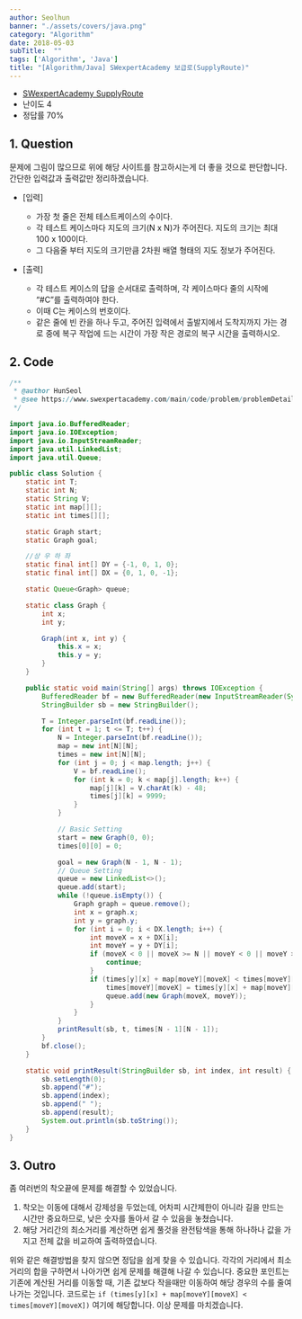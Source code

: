```yaml
---
author: Seolhun
banner: "./assets/covers/java.png"
category: "Algorithm"
date: 2018-05-03
subTitle:  ""
tags: ['Algorithm', 'Java']
title: "[Algorithm/Java] SWexpertAcademy 보급로(SupplyRoute)"
---
```


- [SWexpertAcademy SupplyRoute](https://www.swexpertacademy.com/main/code/problem/problemDetail.do?contestProbId=AV15QRX6APsCFAYD&categoryId=AV15QRX6APsCFAYD&categoryType=CODE)
- 난이도 4
- 정답률 70%


## 1. Question
문제에 그림이 많으므로 위에 해당 사이트를 참고하시는게 더 좋을 것으로 판단합니다. 간단한 입력값과 출력값만 정리하겠습니다.

- [입력]
  - 가장 첫 줄은 전체 테스트케이스의 수이다.
  - 각 테스트 케이스마다 지도의 크기(N x N)가 주어진다. 지도의 크기는 최대 100 x 100이다.
  - 그 다음줄 부터 지도의 크기만큼 2차원 배열 형태의 지도 정보가 주어진다.

- [출력]
  - 각 테스트 케이스의 답을 순서대로 출력하며, 각 케이스마다 줄의 시작에 “#C”를 출력하여야 한다.
  - 이때 C는 케이스의 번호이다.
  - 같은 줄에 빈 칸을 하나 두고, 주어진 입력에서 출발지에서 도착지까지 가는 경로 중에 복구 작업에 드는 시간이 가장 작은 경로의 복구 시간을 출력하시오.

## 2. Code
```java
/**
 * @author HunSeol
 * @see https://www.swexpertacademy.com/main/code/problem/problemDetail.do?contestProbId=AV15QRX6APsCFAYD
 */

import java.io.BufferedReader;
import java.io.IOException;
import java.io.InputStreamReader;
import java.util.LinkedList;
import java.util.Queue;

public class Solution {
    static int T;
    static int N;
    static String V;
    static int map[][];
    static int times[][];

    static Graph start;
    static Graph goal;

    //상 우 하 좌
    static final int[] DY = {-1, 0, 1, 0};
    static final int[] DX = {0, 1, 0, -1};

    static Queue<Graph> queue;

    static class Graph {
        int x;
        int y;

        Graph(int x, int y) {
            this.x = x;
            this.y = y;
        }
    }

    public static void main(String[] args) throws IOException {
        BufferedReader bf = new BufferedReader(new InputStreamReader(System.in));
        StringBuilder sb = new StringBuilder();

        T = Integer.parseInt(bf.readLine());
        for (int t = 1; t <= T; t++) {
            N = Integer.parseInt(bf.readLine());
            map = new int[N][N];
            times = new int[N][N];
            for (int j = 0; j < map.length; j++) {
                V = bf.readLine();
                for (int k = 0; k < map[j].length; k++) {
                    map[j][k] = V.charAt(k) - 48;
                    times[j][k] = 9999;
                }
            }

            // Basic Setting
            start = new Graph(0, 0);
            times[0][0] = 0;

            goal = new Graph(N - 1, N - 1);
            // Queue Setting
            queue = new LinkedList<>();
            queue.add(start);
            while (!queue.isEmpty()) {
                Graph graph = queue.remove();
                int x = graph.x;
                int y = graph.y;
                for (int i = 0; i < DX.length; i++) {
                    int moveX = x + DX[i];
                    int moveY = y + DY[i];
                    if (moveX < 0 || moveX >= N || moveY < 0 || moveY >= N) {
                        continue;
                    }
                    if (times[y][x] + map[moveY][moveX] < times[moveY][moveX]) {
                        times[moveY][moveX] = times[y][x] + map[moveY][moveX];
                        queue.add(new Graph(moveX, moveY));
                    }
                }
            }
            printResult(sb, t, times[N - 1][N - 1]);
        }
        bf.close();
    }

    static void printResult(StringBuilder sb, int index, int result) {
        sb.setLength(0);
        sb.append("#");
        sb.append(index);
        sb.append(" ");
        sb.append(result);
        System.out.println(sb.toString());
    }
}
```

## 3. Outro
좀 여러번의 착오끝에 문제를 해결할 수 있었습니다.

1. 착오는 이동에 대해서 강제성을 두었는데, 어차피 시간제한이 아니라 길을 만드는 시간만 중요하므로, 낮은 숫자를 돌아서 갈 수 있음을 놓쳤습니다.
2. 해당 거리간의 최소거리를 계산하면 쉽게 풀것을 완전탐색을 통해 하나하나 값을 가지고 전체 값을 비교하여 출력하였습니다.

위와 같은 해결방법을 찾지 않으면 정답을 쉽게 찾을 수 있습니다. 각각의 거리에서 최소거리의 합을 구하면서 나아가면 쉽게 문제를 해결해 나갈 수 있습니다. 중요한 포인트는 기존에 계산된 거리를 이동할 때, 기존 값보다 작을때만 이동하여 해당 경우의 수를 줄여나가는 것입니다. 코드로는 `if (times[y][x] + map[moveY][moveX] < times[moveY][moveX])` 여기에 해당합니다.
이상 문제를 마치겠습니다.
